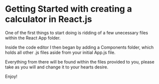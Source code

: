 # Getting Started with creating a calculator in React.js

One of the first things to start doing is ridding of a few unecessary files within the React App folder. 

Inside the code editor I then began by adding a Components folder, which holds all other .js files aside from your initial App.js file. 

Everything from there will be found within the files provided to you, please take as you will and change it to your hearts desire. 

Enjoy!
